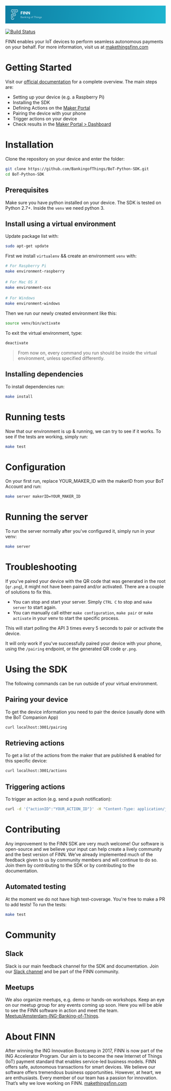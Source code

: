 ![readme-header](readme-header.png)

[![Build Status](https://travis-ci.com/BankingofThings/BoT-Python-SDK.svg?branch=master)](https://travis-ci.com/BankingofThings/BoT-Python-SDK)

FINN enables your IoT devices to perform seamless autonomous payments on your behalf. 
For more information, visit us at [makethingsfinn.com](https://www.makethingsfinn.com)

# Getting Started
Visit our [official documentation](http://docs.bankingofthings.io/) for a complete overview. 
The main steps are:

- Setting up your device (e.g. a Raspberry Pi)
- Installing the SDK
- Defining Actions on the [Maker Portal](https://maker.bankingofthings.io/)
- Pairing the device with your phone
- Trigger actions on your device
- Check results in the [Maker Portal > Dashboard](https://maker.bankingofthings.io/)

# Installation
Clone the repository on your device and enter the folder:
```bash
git clone https://github.com/BankingofThings/BoT-Python-SDK.git
cd BoT-Python-SDK
```

## Prerequisites
Make sure you have python installed on your device. The SDK is tested on Python 2.7+. Inside the `venv` we need python 3.

## Install using a virtual environment
Update package list with:
```bash
sudo apt-get update
```

First we install `virtualenv` && create an environment `venv` with:
```bash
# For Raspberry Pi
make environment-raspberry

# For Mac OS X
make environment-osx

# For Windows
make environment-windows
```
Then we run our newly created environment like this:
```bash
source venv/bin/activate
```
To exit the virtual environment, type:
```bash
deactivate
```

> From now on, every command you run should be inside the virtual environment, unless specified differently.

## Installing dependencies
To install dependencies run:
```bash 
make install
```

# Running tests
Now that our environment is up & running, we can try to see if it works. To see if the tests are working, simply run:
```bash
make test
```

# Configuration
On your first run, replace YOUR_MAKER_ID with the makerID from your BoT Account and run:
```bash
make server makerID=YOUR_MAKER_ID
```

# Running the server
To run the server normally after you've configured it, simply run in your venv:
```bash
make server
```

# Troubleshooting
If you've paired your device with the QR code that was generated in the root (`qr.png`), it might not have been paired 
and/or activated. There are a couple of solutions to fix this. 

* You can stop and start your server. Simply `CTRL C` to stop and `make server` to start again.
* You can manually call either `make configuration`, `make pair` or `make activate` in your venv to start the specific process. 
 
This will start polling the API 3 times every 5 seconds to pair or activate the device. 

It will only work if you've successfully paired your device with your phone, using the `/pairing` endpoint, 
or the generated QR code `qr.png`. 


# Using the SDK
The following commands can be run outside of your virtual environment.

## Pairing your device
To get the device information you need to pair the device (usually done with the BoT Companion App)
```bash
curl localhost:3001/pairing
```

## Retrieving actions
To get a list of the actions from the maker that are published & enabled for this specific device:
```bash
curl localhost:3001/actions
```

## Triggering actions
To trigger an action (e.g. send a push notification):
```bash
curl -d '{"actionID":"YOUR_ACTION_ID"}' -H "Content-Type: application/json" -X POST http://localhost:3001/actions
```

# Contributing
Any improvement to the FINN SDK are very much welcome! Our software is open-source and we believe your input can help create a lively community and the best version of FINN. We’ve already implemented much of the feedback given to us by community members and will continue to do so. Join them by contributing to the SDK or by contributing to the documentation.

## Automated testing
At the moment we do not have high test-coverage. You're free to make a PR to add tests! To run the tests:
```bash
make test
```

# Community

## Slack
Slack is our main feedback channel for the SDK and documentation. Join our [Slack channel](https://ing-bankingofthings.slack.com/join/shared_invite/enQtNDEyODg3MDE1NDg4LWJhNGFiOTFhZmVlNGQwMTM4ZjQzNmZmZDk5ZGZiNjNlZTVjZjNmYjE0Y2MxZjU5MWQxNmY5MTgzYzAxNmFiNGU) and be part of the FINN community.<br/>

## Meetups
We also organize meetups, e.g. demo or hands-on workshops. Keep an eye on our meetup group for any events coming up soon. Here you will be able to see the FINN software in action and meet the team.<br/>
[Meetup/Amsterdam-ING-Banking-of-Things](meetup.com/Amsterdam-ING-Banking-of-Things/).
 
# About FINN
After winning the ING Innovation Bootcamp in 2017, FINN is now part of the ING Accelerator Program. Our aim is to become the new Internet of Things (IoT) payment standard that enables service-led business models. FINN offers safe, autonomous transactions for smart devices.
We believe our software offers tremendous business opportunities. However, at heart, we are enthusiasts. Every member of our team has a passion for innovation. That’s why we love working on FINN.
[makethingsfinn.com](makethingsfinn.com)
 
